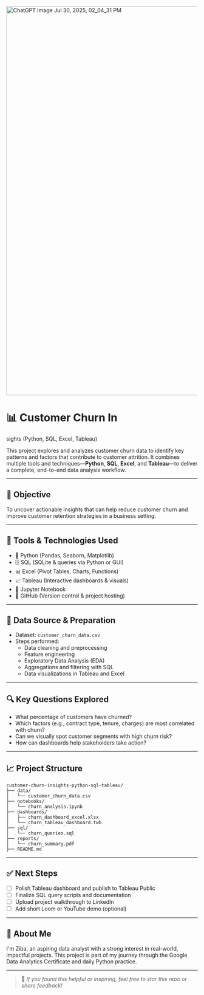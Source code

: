 <img width="1536" height="1024" alt="ChatGPT Image Jul 30, 2025, 02_04_31 PM" src="https://github.com/user-attachments/assets/8964f9fd-bb57-46a9-984e-54dddfe05994" />

# 📊 Customer Churn In
sights (Python, SQL, Excel, Tableau)

This project explores and analyzes customer churn data to identify key patterns and factors that contribute to customer attrition. It combines multiple tools and techniques—**Python**, **SQL**, **Excel**, and **Tableau**—to deliver a complete, end-to-end data analysis workflow.

---

## 🧠 Objective

To uncover actionable insights that can help reduce customer churn and improve customer retention strategies in a business setting.

---

## 📁 Tools & Technologies Used

- 🐍 Python (Pandas, Seaborn, Matplotlib)
- 🗄️ SQL (SQLite & queries via Python or GUI)
- 📊 Excel (Pivot Tables, Charts, Functions)
- 📈 Tableau (Interactive dashboards & visuals)
- 📁 Jupyter Notebook
- 📌 GitHub (Version control & project hosting)

---

## 🧼 Data Source & Preparation

- Dataset: `customer_churn_data.csv`  
- Steps performed:
  - Data cleaning and preprocessing
  - Feature engineering
  - Exploratory Data Analysis (EDA)
  - Aggregations and filtering with SQL
  - Data visualizations in Tableau and Excel

---

## 🔍 Key Questions Explored

- What percentage of customers have churned?
- Which factors (e.g., contract type, tenure, charges) are most correlated with churn?
- Can we visually spot customer segments with high churn risk?
- How can dashboards help stakeholders take action?

---

## 📈 Project Structure

```
customer-churn-insights-python-sql-tableau/
├── data/
│   └── customer_churn_data.csv
├── notebooks/
│   └── churn_analysis.ipynb
├── dashboards/
│   ├── churn_dashboard_excel.xlsx
│   └── churn_tableau_dashboard.twb
├── sql/
│   └── churn_queries.sql
├── reports/
│   └── churn_summary.pdf
├── README.md
```

---

## ✅ Next Steps

- [ ] Polish Tableau dashboard and publish to Tableau Public
- [ ] Finalize SQL query scripts and documentation
- [ ] Upload project walkthrough to LinkedIn
- [ ] Add short Loom or YouTube demo (optional)

---

## 💼 About Me

I'm Ziba, an aspiring data analyst with a strong interest in real-world, impactful projects. This project is part of my journey through the Google Data Analytics Certificate and daily Python practice.

---

> 🚀 *If you found this helpful or inspiring, feel free to star this repo or share feedback!*

